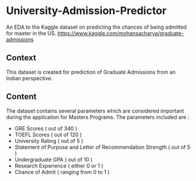 # University-Admission-Predictor
An EDA to the Kaggle dataset on predicting the chances of being admitted for master in the US.
https://www.kaggle.com/mohansacharya/graduate-admissions

## Context
This dataset is created for prediction of Graduate Admissions from an Indian perspective.

## Content
The dataset contains several parameters which are considered important during the application for Masters Programs.
The parameters included are :

- GRE Scores ( out of 340 )
- TOEFL Scores ( out of 120 )
- University Rating ( out of 5 )
- Statement of Purpose and Letter of Recommendation Strength ( out of 5 )
- Undergraduate GPA ( out of 10 )
- Research Experience ( either 0 or 1 )
- Chance of Admit ( ranging from 0 to 1 )
